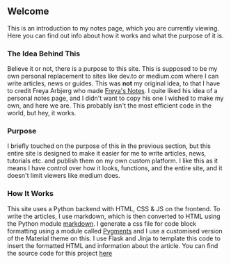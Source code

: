 ## Welcome

This is an introduction to my notes page, which you are currently viewing. Here you can find out info about how it works and what the purpose of it is.

### The Idea Behind This

Believe it or not, there is a purpose to this site. This is supposed to be my own personal replacement to sites like dev.to or medium.com where I can write articles, news or guides. This was **not** my original idea, to that I have to credit Freya Arbjerg who made [Freya's Notes](https://blog.arbjerg.dev/). I quite liked his idea of a personal notes page, and I didn't want to copy his one I wished to make my own, and here we are. This probably isn't the most efficient code in the world, but hey, it works.

### Purpose

I briefly touched on the purpose of this in the previous section, but this entire site is designed to make it easier for me to write articles, news, tutorials etc. and publish them on my own custom platform. I like this as it means I have control over how it looks, functions, and the entire site, and it doesn't limit viewers like medium does.

### How It Works

This site uses a Python backend with HTML, CSS & JS on the frontend. To write the articles, I use markdown, which is then converted to HTML using the Python module [markdown](https://python-markdown.github.io/). I generate a css file for code block formatting using a module called [Pygments](https://pygments.org/) and I use a customised version of the Material theme on this. I use Flask and Jinja to template this code to insert the formatted HTML and information about the article. You can find the source code for this project [here](https://github.com/cxllm/articles)
